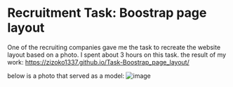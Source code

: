 # Recruitment Task: Boostrap page layout
 
One of the recruiting companies gave me the task to recreate the website layout based on a photo.
I spent about 3 hours on this task.
the result of my work: https://zizoko1337.github.io/Task-Boostrap_page_layout/

below is a photo that served as a model:
![image](https://user-images.githubusercontent.com/95056942/189769862-daa49349-30c9-4881-a918-b92755973261.png)
